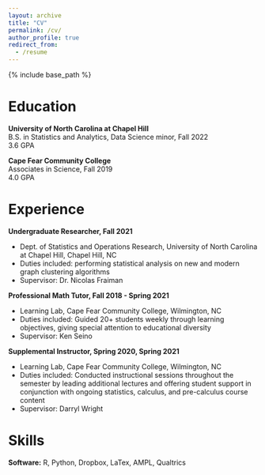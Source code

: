 ```yaml
---
layout: archive
title: "CV"
permalink: /cv/
author_profile: true
redirect_from:
  - /resume
---
```


{% include base_path %}

Education
======
**University of North Carolina at Chapel Hill**  
B.S. in Statistics and Analytics, Data Science minor, Fall 2022  
3.6 GPA

**Cape Fear Community College**  
Associates in Science, Fall 2019  
4.0 GPA  

Experience
======
**Undergraduate Researcher, Fall 2021**
  * Dept. of Statistics and Operations Research, University of North Carolina at Chapel Hill, Chapel Hill, NC
  * Duties included: performing statistical analysis on new and modern graph clustering algorithms
  * Supervisor: Dr. Nicolas Fraiman

**Professional Math Tutor, Fall 2018 - Spring 2021**
  * Learning Lab, Cape Fear Community College, Wilmington, NC
  * Duties included: Guided 20+ students weekly through learning objectives, giving special attention to educational diversity
  * Supervisor: Ken Seino

**Supplemental Instructor, Spring 2020, Spring 2021**
  * Learning Lab, Cape Fear Community College, Wilmington, NC
  * Duties included: Conducted instructional sessions throughout the semester by leading additional lectures and offering student support in conjunction with ongoing statistics, calculus, and pre-calculus course content
  * Supervisor: Darryl Wright
  
Skills
======
**Software:** R, Python, Dropbox, LaTex, AMPL, Qualtrics


